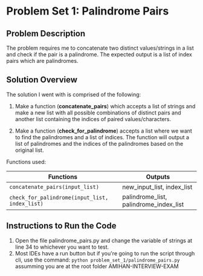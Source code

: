 # Problem Set 1: Palindrome Pairs
 ## Problem Description
 The problem requires me to concatenate two distinct values/strings in a list and check if the pair is a palindrome. The expected output is a list of index pairs which are palindromes.

 ## Solution Overview
 The solution I went with is comprised of the following:
 1. Make a function (<b>concatenate_pairs</b>) which accepts a list of strings and make a new list with all possible combinations of distinct pairs and another list containing the indices of paired values/characters.

 2. Make a function (<b>check_for_palindrome</b>) accepts a list where we want to find the palindromes and a list of indices. The function will output a list of palindromes and the indices of the palindromes based on the original list.

 Functions used: 


 | Functions  | Outputs |
| ------------- | ------------- |
|  `concatenate_pairs(input_list)` | new_input_list, index_list  |
|  `check_for_palindrome(input_list, index_list)`  | palindrome_list, palindrome_index_list   |

 ## Instructions to Run the Code
1. Open the file palindrome_pairs.py and change the variable of strings at line 34 to whichever you want to test.
2. Most IDEs have a run button but if you're going to run the script through cli, use the command: 
```python problem_set_1/palindrome_pairs.py```
assumming you are at the root folder AMIHAN-INTERVIEW-EXAM